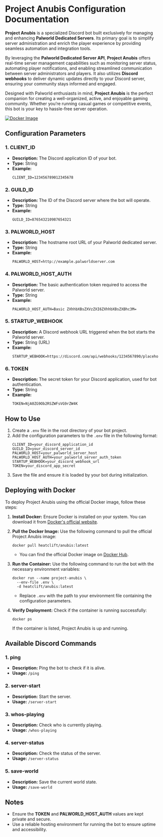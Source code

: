 # Project Anubis Configuration Documentation

**Project Anubis** is a specialized Discord bot built exclusively for managing and enhancing **Palworld Dedicated Servers**. Its primary goal is to simplify server administration and enrich the player experience by providing seamless automation and integration tools. 

By leveraging the **Palworld Dedicated Server API**, **Project Anubis** offers real-time server management capabilities such as monitoring server status, automating player notifications, and enabling streamlined communication between server administrators and players. It also utilizes **Discord webhooks** to deliver dynamic updates directly to your Discord server, ensuring your community stays informed and engaged.

Designed with Palworld enthusiasts in mind, **Project Anubis** is the perfect companion for creating a well-organized, active, and enjoyable gaming community. Whether you’re running casual games or competitive events, this bot is your key to hassle-free server operation.

[![Docker Image](https://img.shields.io/docker/pulls/heatclift/anubis)](https://hub.docker.com/r/heatclift/anubis)

## Configuration Parameters

### 1. **CLIENT_ID**
- **Description:** The Discord application ID of your bot.
- **Type:** String
- **Example:**
  ```
  CLIENT_ID=123456789012345678
  ```

### 2. **GUILD_ID**
- **Description:** The ID of the Discord server where the bot will operate.
- **Type:** String
- **Example:**
  ```
  GUILD_ID=876543210987654321
  ```

### 3. **PALWORLD_HOST**
- **Description:** The hostname root URL of your Palworld dedicated server.
- **Type:** String
- **Example:**
  ```
  PALWORLD_HOST=http://example.palworldserver.com
  ```

### 4. **PALWORLD_HOST_AUTH**
- **Description:** The basic authentication token required to access the Palworld server.
- **Type:** String
- **Example:**
  ```
  PALWORLD_HOST_AUTH=Basic ZXhhbXBsZXVzZXI6ZXhhbXBsZXBhc3M=
  ```

### 5. **STARTUP_WEBHOOK**
- **Description:** A Discord webhook URL triggered when the bot starts the Palworld server.
- **Type:** String (URL)
- **Example:**
  ```
  STARTUP_WEBHOOK=https://discord.com/api/webhooks/1234567890/placeholderwebhook
  ```

### 6. **TOKEN**
- **Description:** The secret token for your Discord application, used for bot authentication.
- **Type:** String
- **Example:**
  ```
  TOKEN=NjA0ZG9Ob2RSZWFsVG9rZW4K
  ```

## How to Use
1. Create a `.env` file in the root directory of your bot project.
2. Add the configuration parameters to the `.env` file in the following format:
   ```
   CLIENT_ID=your_discord_application_id
   GUILD_ID=your_discord_server_id
   PALWORLD_HOST=your_palworld_server_host
   PALWORLD_HOST_AUTH=your_palworld_server_auth_token
   STARTUP_WEBHOOK=your_discord_webhook_url
   TOKEN=your_discord_app_secret
   ```
3. Save the file and ensure it is loaded by your bot during initialization.

## Deploying with Docker
To deploy Project Anubis using the official Docker image, follow these steps:

1. **Install Docker:** Ensure Docker is installed on your system. You can download it from [Docker's official website](https://www.docker.com/).

2. **Pull the Docker Image:** Use the following command to pull the official Project Anubis image:
   ```
   docker pull heatclift/anubis:latest
   ```
   - You can find the official Docker image on [Docker Hub](https://hub.docker.com/r/heatclift/anubis).

3. **Run the Container:** Use the following command to run the bot with the necessary environment variables:
   ```
   docker run --name project-anubis \
     --env-file .env \
     -d heatclift/anubis:latest
   ```
   - Replace `.env` with the path to your environment file containing the configuration parameters.

4. **Verify Deployment:** Check if the container is running successfully:
   ```
   docker ps
   ```
   If the container is listed, Project Anubis is up and running.

## Available Discord Commands

### 1. **ping**
- **Description:** Ping the bot to check if it is alive.
- **Usage:** `/ping`

### 2. **server-start**
- **Description:** Start the server.
- **Usage:** `/server-start`

### 3. **whos-playing**
- **Description:** Check who is currently playing.
- **Usage:** `/whos-playing`

### 4. **server-status**
- **Description:** Check the status of the server.
- **Usage:** `/server-status`

### 5. **save-world**
- **Description:** Save the current world state.
- **Usage:** `/save-world`

## Notes
- Ensure the **TOKEN** and **PALWORLD_HOST_AUTH** values are kept private and secure.
- Use a reliable hosting environment for running the bot to ensure uptime and accessibility.

